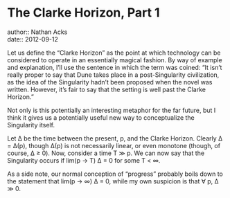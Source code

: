 # The Clarke Horizon, Part 1

author:: Nathan Acks  
date:: 2012-09-12

Let us define the “Clarke Horizon” as the point at which technology can be considered to operate in an essentially magical fashion. By way of example and explanation, I’ll use the sentence in which the term was coined: “It isn’t really proper to say that Dune takes place in a post-Singularity civilization, as the idea of the Singularity hadn’t been proposed when the novel was written. However, it’s fair to say that the setting is well past the Clarke Horizon.”

Not only is this potentially an interesting metaphor for the far future, but I think it gives us a potentially useful new way to conceptualize the Singularity itself.

Let Δ be the time between the present, p, and the Clarke Horizon. Clearly Δ = Δ(p), though Δ(p) is not necessarily linear, or even monotone (though, of course, Δ ≥ 0). Now, consider a time T ≫ p. We can now say that the Singularity occurs if lim(p → T) Δ = 0 for some T < ∞.

As a side note, our normal conception of “progress” probably boils down to the statement that lim(p → ∞) Δ = 0, while my own suspicion is that ∀ p, Δ ≫  0.
